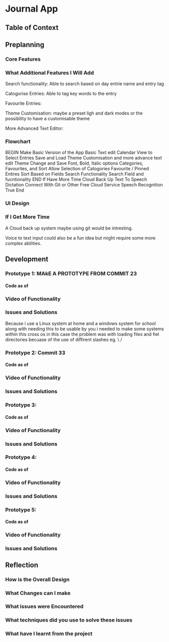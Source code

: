 # Journal App

## Table of Context

## Preplanning

### Core Features


### What Additional Features I Will Add

Search functionality: Able to search based on day entrie name and entry tag

Catogorise Entries: Able to tag key words to the entry

Favourite Entries: 

Theme Customisation: maybe a preset ligh and dark modes or the possibility to have a customisable theme

More Advanced Text Editor: 

### Flowchart
BEGIN
Make Basic Version  of the App
Basic Text edit
Calendar View to Select Entries
Save and Load
Theme Customisation and more advance text edit
Theme Change and Save
Font, Bold, Italic options
Categories, Favourites, and Sort
Allow Selection of Catogories
Favourite / Pinned Entires
Sort Based on Fields
Search Functionality
Search Field and fucntionality
END
If Have More Time
Cloud Back Up
Text To Speech Dictation
Connect With Git or Other Free Cloud Service
Speech Recognition
True End

### UI Design

### If I Get More Time

A Cloud back up system maybe using git would be intresting.

Voice to text input could also be a fun idea but might require some more complex abilities.

## Development

### Prototype 1: MAkE A PROTOTYPE FROM COMMIT 23

#### Code as of

### Video of Functionality

### Issues and Solutions
Because i use a Linux system at home and a windows system for school along with needing this to be usable by you i needed to make some systems within this cross os in this case the problem was with loading files and fiel directories becuase of the use of diffirent slashes eg. \ / 

### Prototype 2: Commit 33

#### Code as of

### Video of Functionality

### Issues and Solutions

### Prototype 3: 

#### Code as of

### Video of Functionality

### Issues and Solutions

### Prototype 4: 

#### Code as of

### Video of Functionality

### Issues and Solutions

### Prototype 5: 

#### Code as of

### Video of Functionality

### Issues and Solutions

## Reflection

### How is the Overall Design

### What Changes can I make

### What issues were Encountered

### What techniques did you use to solve these issues

### What have I learnt from the project
